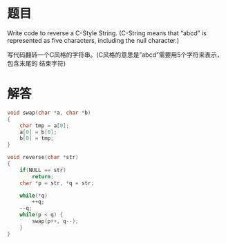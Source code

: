 # 题目

Write code to reverse a C-Style String. (C-String means that “abcd” is represented as five characters, including the null character.)

写代码翻转一个C风格的字符串。(C风格的意思是”abcd”需要用5个字符来表示，包含末尾的 结束字符)

# 解答

```c
void swap(char *a, char *b)
{
    char tmp = a[0];
    a[0] = b[0];
    b[0] = tmp;
}

void reverse(char *str)
{
    if(NULL == str)
        return;
    char *p = str, *q = str;

    while(*q)
        ++q;
    --q;
    while(p < q) {
        swap(p++, q--);
    }
}
```

